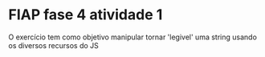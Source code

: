 # FIAP fase 4 atividade 1
 O exercício tem como objetivo manipular tornar 'legivel' uma string usando os diversos recursos  do JS
